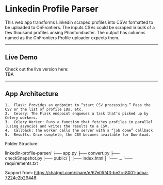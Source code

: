 # Linkedin Profile Parser

This web app transforms Linkedin scraped profiles into CSVs formatted to be uploaded to OnFrontiers. The inputs CSVs could be scraped in bulk of a few thousand profiles unsing Phantombuster. The output has columns named as the OnFrontiers Profile uploader expects them.

---

## Live Demo

Check out the live version here:  
TBA

---

## App Architecture

    1.	Flask: Provides an endpoint to “start CSV processing.” Pass the CSV or the list of profile IDs, etc.
    2.	Celery: The Flask endpoint enqueues a task that’s picked up by Celery workers.
    3.	Celery Worker: Runs a function that fetches profiles in parallel (using asyncio) and writes the results to a CSV.
    4.	Callback: the worker calls the server with a “job done” callback
    5.	Results: Once complete, the CSV becomes available for Download.

Folder Structure

linkedin-profile-parser/
├── app.py
├── convert.py
├── checkSnapshot.py
├── public/
│ ├── index.html
│ └── ...
└── requirements.txt

Support from: https://chatgpt.com/share/e/67e05f43-be2c-8001-acba-7224e2b29446
